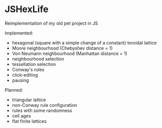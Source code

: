# JSHexLife
Reimplementation of my old pet project in JS

Implemented:
- hexagonal (square with a simple change of a constant) toroidal lattice
- Moore neighbourhood (Chebyshev distance = 1)
- Von Neumann neighbourhood (Manhattan distance = 1)
- neighbourhood selection
- tessellation selection
- Conway's rules
- click-editing
- pausing

Planned:
- triangular lattice
- non-Conway rule configuration
- rules with some randomness
- cell ages
- flat finite lattices
